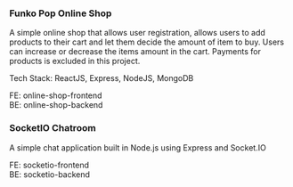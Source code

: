 ### Funko Pop Online Shop
A simple online shop that allows user registration, allows users to add products to their cart and let them decide the amount of item to buy. Users can increase or decrease the items amount in the cart. Payments for products is excluded in this project.

Tech Stack: ReactJS, Express, NodeJS, MongoDB

FE: online-shop-frontend\
BE: online-shop-backend


### SocketIO Chatroom
A simple chat application built in Node.js using Express and Socket.IO

FE: socketio-frontend\
BE: socketio-backend

